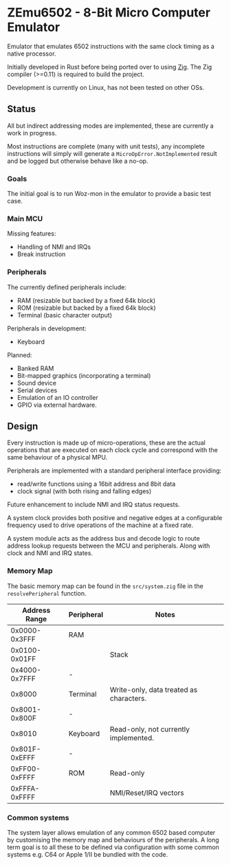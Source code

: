 # ZEmu6502 - 8-Bit Micro Computer Emulator

Emulator that emulates 6502 instructions with the same clock timing as a native processor.

Initially developed in Rust before being ported over to using [Zig](https://ziglang.org/).
The Zig compiler (>=0.11) is required to build the project.

Development is currently on Linux, has not been tested on other OSs.

## Status

All but indirect addressing modes are implemented, these are currently a work in progress.

Most instructions are complete (many with unit tests), any incomplete instructions will
simply will generate a `MicroOpError.NotImplemented` result and be logged but otherwise
behave like a no-op.

### Goals

The initial goal is to run Woz-mon in the emulator to provide a basic test case. 

### Main MCU

Missing features:

* Handling of NMI and IRQs
* Break instruction

### Peripherals

The currently defined peripherals include:

* RAM (resizable but backed by a fixed 64k block)
* ROM (resizable but backed by a fixed 64k block)
* Terminal (basic character output)

Peripherals in development:

* Keyboard

Planned:

* Banked RAM
* Bit-mapped graphics (incorporating a terminal)
* Sound device
* Serial devices
* Emulation of an IO controller
* GPIO via external hardware.

## Design

Every instruction is made up of micro-operations, these are the actual operations 
that are executed on each clock cycle and correspond with the same behaviour of a
physical MPU.

Peripherals are implemented with a standard peripheral interface providing:

* read/write functions using a 16bit address and 8bit data
* clock signal (with both rising and falling edges)

Future enhancement to include NMI and IRQ status requests.

A system clock provides both positive and negative edges at a configurable frequency
used to drive operations of the machine at a fixed rate. 

A system module acts as the address bus and decode logic to route address lookup 
requests between the MCU and peripherals. Along with clock and NMI and IRQ states.

### Memory Map

The basic memory map can be found in the `src/system.zig` file in the `resolvePeripheral`
function.

| Address Range | Peripheral | Notes                                   |
|---------------|------------|-----------------------------------------|
| 0x0000-0x3FFF | RAM        |                                         |
| 0x0100-0x01FF |            | Stack                                   |
| 0x4000-0x7FFF | -          |                                         |
| 0x8000        | Terminal   | Write-only, data treated as characters. |
| 0x8001-0x800F | -          |                                         |
| 0x8010        | Keyboard   | Read-only, not currently implemented.   |
| 0x801F-0xEFFF | -          |                                         |
| 0xFF00-0xFFFF | ROM        | Read-only                               |
| 0xFFFA-0xFFFF |            | NMI/Reset/IRQ vectors                   |

### Common systems

The system layer allows emulation of any common 6502 based computer by customising the memory
map and behaviours of the peripherals. A long term goal is to all these to be defined via 
configuration with some common systems e.g. C64 or Apple 1/II be bundled with the code.
